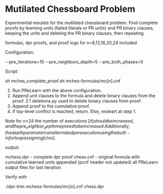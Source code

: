 # Mutilated Chessboard Problem

Experimental resulsts for the mutilated chessboard problem.
Find complete proofs by learning units (failed literals or
PR units) and PR binary clauses, keeping the units and 
deleting the PR binary clauses, then repeating.

formulas, dpr proofs, and proof logs for n=8,12,16,20,24 included

Configuration:

--pre_iterations=10 --pre_neighbors_depth=5 --pre_both_phases=0


Script: 

  sh mches_complete_proof.sh mches-formulas/mc[n].cnf

1. Run PReLearn with the above configuration.
2. Append unit clauses to the formula and delete binary clauses from the proof.
2.1 deletions.py used to delete binary clauses from proof.
3. Append proof to the cumulative proof.
4. If top-level conflict is reached, return. Else, resteart at step 1.

Note for n>24 the number of executions [$it] should be increased,
and the pre_neighbor_depth may need to be increased. Additionally,
the depth parameter can alternated per execution using the 
built-in for loop assigning [$clos].

output:

  mchess.dpr - complete dpr proof
  chess.cnf  - original formula with cumulative learned units appended 
               (pcnf header not updated)
  all PReLearn output files for last iteration


Verify with

  ./dpr-trim mchess-formulas/mc[n].cnf chess.dpr